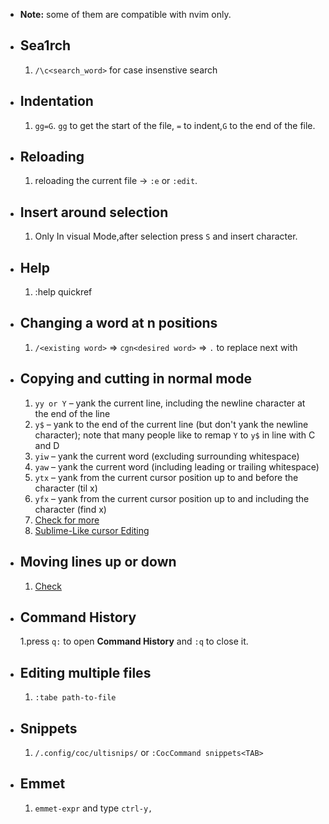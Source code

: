- **Note:** some of them are compatible with nvim only.
- ## Sea1rch 

  1. `/\c<search_word>` for case insenstive search

- ## Indentation

  1. `gg=G`. `gg` to get the start of the file, `=` to indent,`G` to the end of the file.

- ## Reloading

  1. reloading the current file -> `:e` or `:edit`.

- ## Insert around selection

  1. Only In visual Mode,after selection press `S` and insert character.

- ## Help

  1. :help quickref

- ## Changing a word at n positions

  1. `/<existing word>` => `cgn<desired word>` => `.` to replace next <existing word> with <desired word>

- ## Copying and cutting in normal mode

  1. `yy or Y` – yank the current line, including the newline character at the end of the line
  2. `y$` – yank to the end of the current line (but don't yank the newline character); note that many people like to remap `Y` to `y$` in line with C and D
  3. `yiw` – yank the current word (excluding surrounding whitespace)
  4. `yaw` – yank the current word (including leading or trailing whitespace)
  5. `ytx` – yank from the current cursor position up to and before the character (til x)
  6. `yfx` – yank from the current cursor position up to and including the character (find x)
  7. [Check for more](https://vim.fandom.com/wiki/Copy,_cut_and_paste)
  8. [ Sublime-Like cursor Editing ](https://stackoverflow.com/questions/11784408/vim-multiline-editing-like-in-sublimetext)

- ## Moving lines up or down

  1. [Check](https://vim.fandom.com/wiki/Moving_lines_up_or_down#:~:text=In%20normal%20mode%20or%20in,to%20move%20the%20block%20up.)

- ## Command History

  1.press `q:` to open **Command History** and `:q` to close it.

- ## Editing multiple files

  1. `:tabe path-to-file`

- ## Snippets

  1. `/.config/coc/ultisnips/` or `:CocCommand snippets<TAB>`

- ## Emmet

  1. `emmet-expr` and type `ctrl-y,`
